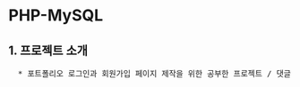 # PHP-MySQL
## 1. 프로젝트 소개
<pre>
  * 포트폴리오 로그인과 회원가입 페이지 제작을 위한 공부한 프로젝트 / 댓글 업로드까지 실시간 db로 확인하기
</pre>
